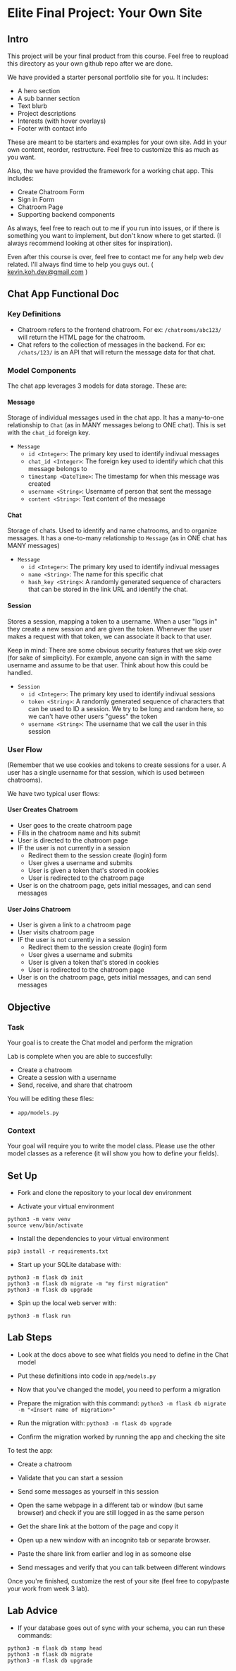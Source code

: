 # Elite Final Project: Your Own Site

## Intro
This project will be your final product from this course. Feel free to reupload this directory as your own github repo after we are done.

We have provided a starter personal portfolio site for you. It includes:
* A hero section
* A sub banner section
* Text blurb
* Project descriptions
* Interests (with hover overlays)
* Footer with contact info

These are meant to be starters and examples for your own site. Add in your own content, reorder, restructure. Feel free to customize this as much as you want.

Also, the we have provided the framework for a working chat app. This includes:
* Create Chatroom Form
* Sign in Form
* Chatroom Page
* Supporting backend components

As always, feel free to reach out to me if you run into issues, or if there is something you want to implement, but don't know where to get started. (I always recommend looking at other sites for inspiration).

Even after this course is over, feel free to contact me for any help web dev related. I'll always find time to help you guys out. ( kevin.koh.dev@gmail.com )


## Chat App Functional Doc
### Key Definitions
* Chatroom refers to the frontend chatroom. For ex: `/chatrooms/abc123/` will return the HTML page for the chatroom.
* Chat refers to the collection of messages in the backend. For ex: `/chats/123/` is an API that will return the message data for that chat.

### Model Components
The chat app leverages 3 models for data storage. These are:

#### Message
Storage of individual messages used in the chat app. It has a many-to-one relationship to `Chat` (as in MANY messages belong to ONE chat). This is set with the `chat_id` foreign key.

* `Message`
  * `id <Integer>`: The primary key used to identify indivual messages
  * `chat_id <Integer>`: The foreign key used to identify which chat this message belongs to
  * `timestamp <DateTime>`: The timestamp for when this message was created
  * `username <String>`: Username of person that sent the message
  * `content <String>`: Text content of the message

#### Chat
Storage of chats. Used to identify and name chatrooms, and to organize messages. It has a one-to-many relationship to `Message` (as in ONE chat has MANY messages)

* `Message`
  * `id <Integer>`: The primary key used to identify indivual messages
  * `name <String>`: The name for this specific chat
  * `hash_key <String>`: A randomly generated sequence of characters that can be stored in the link URL and identify the chat.

#### Session
Stores a session, mapping a token to a username. When a user "logs in" they create a new session and are given the token. Whenever the user makes a request with that token, we can associate it back to that user.

Keep in mind: There are some obvious security features that we skip over (for sake of simplicity). For example, anyone can sign in with the same username and assume to be that user. Think about how this could be handled.

* `Session`
  * `id <Integer>`: The primary key used to identify indivual sessions
  * `token <String>`: A randomly generated sequence of characters that can be used to ID a session. We try to be long and random here, so we can't have other users "guess" the token
  * `username <String>`: The username that we call the user in this session

### User Flow
(Remember that we use cookies and tokens to create sessions for a user. A user has a single username for that session, which is used between chatrooms).

We have two typical user flows:

#### User Creates Chatroom
* User goes to the create chatroom page
* Fills in the chatroom name and hits submit
* User is directed to the chatroom page
* IF the user is not currently in a session
  * Redirect them to the session create (login) form
  * User gives a username and submits
  * User is given a token that's stored in cookies
  * User is redirected to the chatroom page
* User is on the chatroom page, gets initial messages, and can send messages

#### User Joins Chatroom
* User is given a link to a chatroom page
* User visits chatroom page
* IF the user is not currently in a session
  * Redirect them to the session create (login) form
  * User gives a username and submits
  * User is given a token that's stored in cookies
  * User is redirected to the chatroom page
* User is on the chatroom page, gets initial messages, and can send messages


## Objective
### Task
Your goal is to create the Chat model and perform the migration


Lab is complete when you are able to succesfully:
* Create a chatroom
* Create a session with a username
* Send, receive, and share that chatroom

You will be editing these files:
* `app/models.py`

### Context
Your goal will require you to write the model class. Please use the other model classes as a reference (it will show you how to define your fields).


## Set Up
* Fork and clone the repository to your local dev environment

* Activate your virtual environment
```
python3 -m venv venv
source venv/bin/activate
```

* Install the dependencies to your virtual environment
```
pip3 install -r requirements.txt
```

* Start up your SQLite database with:
```
python3 -m flask db init
python3 -m flask db migrate -m "my first migration"
python3 -m flask db upgrade
```

* Spin up the local web server with:
```
python3 -m flask run
```


## Lab Steps
* Look at the docs above to see what fields you need to define in the Chat model

* Put these definitions into code in `app/models.py`

* Now that you've changed the model, you need to perform a migration

* Prepare the migration with this command: `python3 -m flask db migrate -m "<Insert name of migration>"`

* Run the migration with: `python3 -m flask db upgrade`

* Confirm the migration worked by running the app and checking the site

To test the app:
* Create a chatroom

* Validate that you can start a session

* Send some messages as yourself in this session

* Open the same webpage in a different tab or window (but same browser) and check if you are still logged in as the same person

* Get the share link at the bottom of the page and copy it

* Open up a new window with an incognito tab or separate browser.

* Paste the share link from earlier and log in as someone else

* Send messages and verify that you can talk between different windows


Once you're finished, customize the rest of your site (feel free to copy/paste your work from week 3 lab).


## Lab Advice
* If your database goes out of sync with your schema, you can run these commands:
```
python3 -m flask db stamp head
python3 -m flask db migrate
python3 -m flask db upgrade
```
